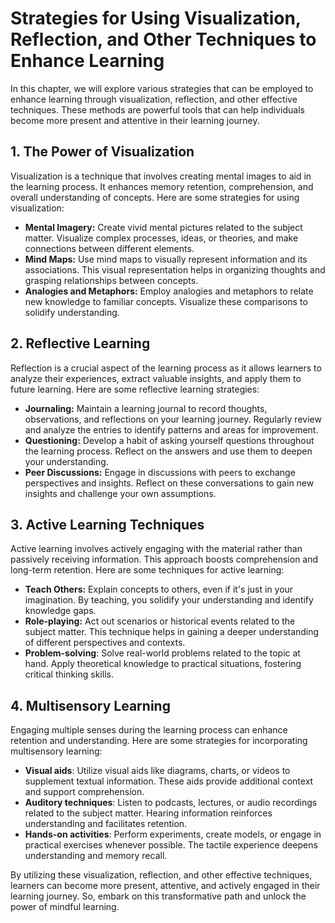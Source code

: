 Strategies for Using Visualization, Reflection, and Other Techniques to Enhance Learning
=================================================================================================

In this chapter, we will explore various strategies that can be employed to enhance learning through visualization, reflection, and other effective techniques. These methods are powerful tools that can help individuals become more present and attentive in their learning journey.

1\. The Power of Visualization
-----------------------------

Visualization is a technique that involves creating mental images to aid in the learning process. It enhances memory retention, comprehension, and overall understanding of concepts. Here are some strategies for using visualization:

* **Mental Imagery:** Create vivid mental pictures related to the subject matter. Visualize complex processes, ideas, or theories, and make connections between different elements.
* **Mind Maps:** Use mind maps to visually represent information and its associations. This visual representation helps in organizing thoughts and grasping relationships between concepts.
* **Analogies and Metaphors:** Employ analogies and metaphors to relate new knowledge to familiar concepts. Visualize these comparisons to solidify understanding.

2\. Reflective Learning
----------------------

Reflection is a crucial aspect of the learning process as it allows learners to analyze their experiences, extract valuable insights, and apply them to future learning. Here are some reflective learning strategies:

* **Journaling:** Maintain a learning journal to record thoughts, observations, and reflections on your learning journey. Regularly review and analyze the entries to identify patterns and areas for improvement.
* **Questioning:** Develop a habit of asking yourself questions throughout the learning process. Reflect on the answers and use them to deepen your understanding.
* **Peer Discussions:** Engage in discussions with peers to exchange perspectives and insights. Reflect on these conversations to gain new insights and challenge your own assumptions.

3\. Active Learning Techniques
-----------------------------

Active learning involves actively engaging with the material rather than passively receiving information. This approach boosts comprehension and long-term retention. Here are some techniques for active learning:

* **Teach Others:** Explain concepts to others, even if it's just in your imagination. By teaching, you solidify your understanding and identify knowledge gaps.
* **Role-playing:** Act out scenarios or historical events related to the subject matter. This technique helps in gaining a deeper understanding of different perspectives and contexts.
* **Problem-solving**: Solve real-world problems related to the topic at hand. Apply theoretical knowledge to practical situations, fostering critical thinking skills.

4\. Multisensory Learning
------------------------

Engaging multiple senses during the learning process can enhance retention and understanding. Here are some strategies for incorporating multisensory learning:

* **Visual aids**: Utilize visual aids like diagrams, charts, or videos to supplement textual information. These aids provide additional context and support comprehension.
* **Auditory techniques**: Listen to podcasts, lectures, or audio recordings related to the subject matter. Hearing information reinforces understanding and facilitates retention.
* **Hands-on activities**: Perform experiments, create models, or engage in practical exercises whenever possible. The tactile experience deepens understanding and memory recall.

By utilizing these visualization, reflection, and other effective techniques, learners can become more present, attentive, and actively engaged in their learning journey. So, embark on this transformative path and unlock the power of mindful learning.

